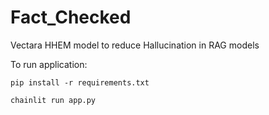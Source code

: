 # Fact_Checked
Vectara HHEM model to reduce Hallucination in RAG models

To run application:

```
pip install -r requirements.txt

chainlit run app.py
```
